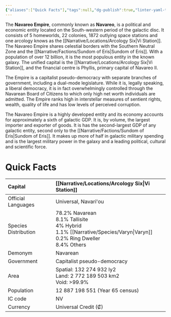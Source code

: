 ```yaml
---
{"aliases":["Quick Facts"],"tags":null,"dg-publish":true,"linter-yaml-title-alias":"Quick Facts","permalink":"/narrative/factions/navareo-empire/","dgPassFrontmatter":true}
---
```


The **Navareo Empire**, commonly known as **Navareo**, is a political and economic entity located on the South-western period of the galactic disc. It consists of 5 homeworlds, 22 colonies, 1872 outlying space stations and one arcology knows as the [[Narrative/Locations/Arcology Six\|Vi Station]]. The Navareo Empire shares celestial borders with the Southern Neutral Zone and the [[Narrative/Factions/Sundom of Eris\|Sundom of Eris]]. With a population of over 12 billion, it is the most populous entity in the known galaxy. The unified capital is the [[Narrative/Locations/Arcology Six\|Vi Station]], and the financial centre is Phyllis, primary capital of Navareo II.

The Empire is a capitalist pseudo-democracy with separate branches of government, including a dual-mode legislature. While it is, legally speaking, a liberal democracy, it is in fact overwhelmingly controlled through the Navarean Board of Citizens to which only high net worth individuals are admitted. The Empire ranks high in interstellar measures of sentient rights, wealth, quality of life and has low levels of perceived corruption.

The Navareo Empire is a highly developed entity and its economy accounts for approximately a sixth of galactic GDP. It is, by volume, the largest importer and exporter of goods. It is has the second-largest GDP of any galactic entity, second only to the [[Narrative/Factions/Sundom of Eris\|Sundom of Eris]]. It makes up more of half in galactic military spending and is the largest military power in the galaxy and a leading political, cultural and scientific force.

# Quick Facts

| Capital              | [[Narrative/Locations/Arcology Six\|Vi Station]]<br>                                                                                                                                                   |
|:---------------------|:-----------------------------------------------------------------------------------------------------------------------------------------------------------------|
| Official Languages   | Universal, Navari'ou                                                                                                                                             |
| Species Distribution | 78.2% Navarean&nbsp;<div>8.1% Tallisite&nbsp;</div><div>4% Hybrid&nbsp;</div><div>1.1% [[Narrative/Species/Varyn\|Varyn]]&nbsp;</div><div>0.2% Ring Dweller&nbsp;</div><div>8.4% Others</div> |
| Demonym              | Navarean                                                                                                                                                         |
| Government           | Capitalist pseudo-democracy                                                                                                                                      |
| Area                 | Spatial: 132 274 932 ly2&nbsp;<div>Land: 2 772 189 503 km2&nbsp;</div><div>Void: &gt;99.9%</div>                                                                 |
| Population           |                                                                                                                                  12 887 198 551 (Year 65 census) |
| IC code              | NV                                                                                                                                                               |
| Currency             | Universal Credit (₡)                                                                                                                                             |  